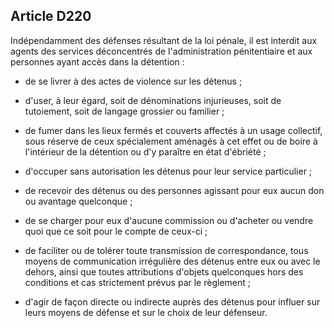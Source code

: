 Article D220
----
Indépendamment des défenses résultant de la loi pénale, il est interdit aux
agents des services déconcentrés de l'administration pénitentiaire et aux
personnes ayant accès dans la détention :

- de se livrer à des actes de violence sur les détenus ;

- d'user, à leur égard, soit de dénominations injurieuses, soit de tutoiement,
soit de langage grossier ou familier ;

- de fumer dans les lieux fermés et couverts affectés à un usage collectif, sous
réserve de ceux spécialement aménagés à cet effet ou de boire à l'intérieur de
la détention ou d'y paraître en état d'ébriété ;

- d'occuper sans autorisation les détenus pour leur service particulier ;

- de recevoir des détenus ou des personnes agissant pour eux aucun don ou
avantage quelconque ;

- de se charger pour eux d'aucune commission ou d'acheter ou vendre quoi que ce
soit pour le compte de ceux-ci ;

- de faciliter ou de tolérer toute transmission de correspondance, tous moyens
de communication irrégulière des détenus entre eux ou avec le dehors, ainsi que
toutes attributions d'objets quelconques hors des conditions et cas strictement
prévus par le règlement ;

- d'agir de façon directe ou indirecte auprès des détenus pour influer sur leurs
moyens de défense et sur le choix de leur défenseur.
